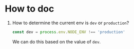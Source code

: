 # How to doc

1. How to determine the current env is `dev` or `production`?
   
   ```javascript
   const dev = process.env.NODE_ENV !== 'production'
   ```
   We can do this based on the value of `dev`.

   